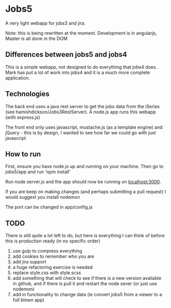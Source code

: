 # Jobs5

A very light webapp for jobs3 and jira.

Note: this is being rewritten at the moment. Development is in angularjs, Master is all done in the DOM

## Differences between jobs5 and jobs4

This is a simple webapp, not designed to do everything that jobs4 does. Mark has put a lot of work into jobs4 and it is a much more complete application.

## Technologies

The back end uses a java rest server to get the jobs data from the iSeries (see hamishdickson/Jobs3RestServer). A node.js app runs this webapp (with express.js)

The front end only uses javascript, mustache.js (as a template engine) and jQuery - this is by design, I wanted to see how far we could go with just javascript

## How to run

First, ensure you have node.js up and running on your machine. Then go to jobs5/app and run 'npm install'

Run node server.js and the app should now be running on [localhost:3000](http://localhost:3000/).

If you are keep on making changes (and perhaps submitting a pull request) I would suggest you install nodemon

The port can be changed in app/config.js

## TODO

There is still quite a lot left to do, but here is everything I can think of before this is production ready (in no specific order)

1) use gulp to compress everything
2) add cookies to remember who you are
3) add jira support
4) a huge refactoring exercise is needed
5) replace style.css with style.scss
6) add something that will check to see if there is a new version available in github, and if there is pull it and restart the node sever (or just use nodemon)
7) add in functionality to change data (ie convert jobs5 from a viewer to a full blown app)
